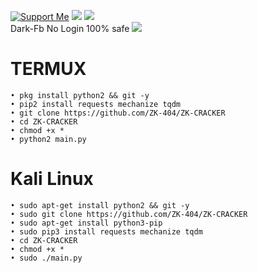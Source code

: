 <a href="https://www.paypal.me/Bagithrcok"><img title="Support Me" src="https://img.shields.io/badge/Donate-paypal.me%2Fbagithrcok-blue"></a>
<img src="https://img.shields.io/badge/TOOLS-SENSEI-blueviolet">
<img src="https://img.shields.io/badge/SIZE-199%20KB-brightgreen"><br>
Dark-Fb No Login 100% safe
<img src="https://github.com/BOT-033/Sensei/blob/master/Screenshot_2020-07-16-00-13-54-17.jpg">
# TERMUX
```
• pkg install python2 && git -y
• pip2 install requests mechanize tqdm
• git clone https://github.com/ZK-404/ZK-CRACKER
• cd ZK-CRACKER
• chmod +x *
• python2 main.py
```
# Kali Linux
```
• sudo apt-get install python2 && git -y
• sudo git clone https://github.com/ZK-404/ZK-CRACKER
• sudo apt-get install python3-pip
• sudo pip3 install requests mechanize tqdm
• cd ZK-CRACKER
• chmod +x *
• sudo ./main.py
``` 
